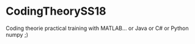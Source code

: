 # CodingTheorySS18
Coding theorie practical training with MATLAB... or Java or C# or Python numpy ;)
